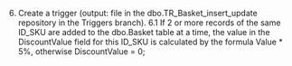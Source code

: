 6. Create a trigger (output: file in the dbo.TR_Basket_insert_update repository in the Triggers branch).
6.1 If 2 or more records of the same ID_SKU are added to the dbo.Basket table at a time, the value in the DiscountValue field for this ID_SKU is calculated by the formula Value * 5%, otherwise DiscountValue = 0;
